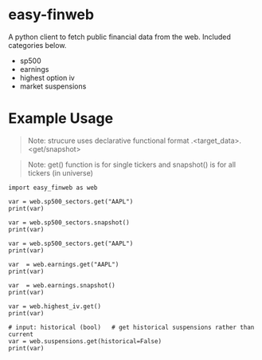 # easy-finweb
A python client to fetch public financial data from the web.  Included categories below.
- sp500
- earnings
- highest option iv
- market suspensions

# Example Usage
> Note: strucure uses declarative functional format <package>.<target_data>.<get/snapshot>
  
> Note: get() function is for single tickers and snapshot() is for all tickers (in universe)
```
import easy_finweb as web

var = web.sp500_sectors.get("AAPL")
print(var)

var = web.sp500_sectors.snapshot()
print(var)

var = web.sp500_sectors.get("AAPL")
print(var)

var  = web.earnings.get("AAPL")
print(var)

var  = web.earnings.snapshot()
print(var)

var = web.highest_iv.get()
print(var)

# input: historical (bool)   # get historical suspensions rather than current
var = web.suspensions.get(historical=False)
print(var)
```
